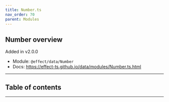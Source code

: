 ```yaml
---
title: Number.ts
nav_order: 70
parent: Modules
---
```


## Number overview

Added in v2.0.0

- Module: `@effect/data/Number`
- Docs: https://effect-ts.github.io/data/modules/Number.ts.html

---

<h2 class="text-delta">Table of contents</h2>

---
